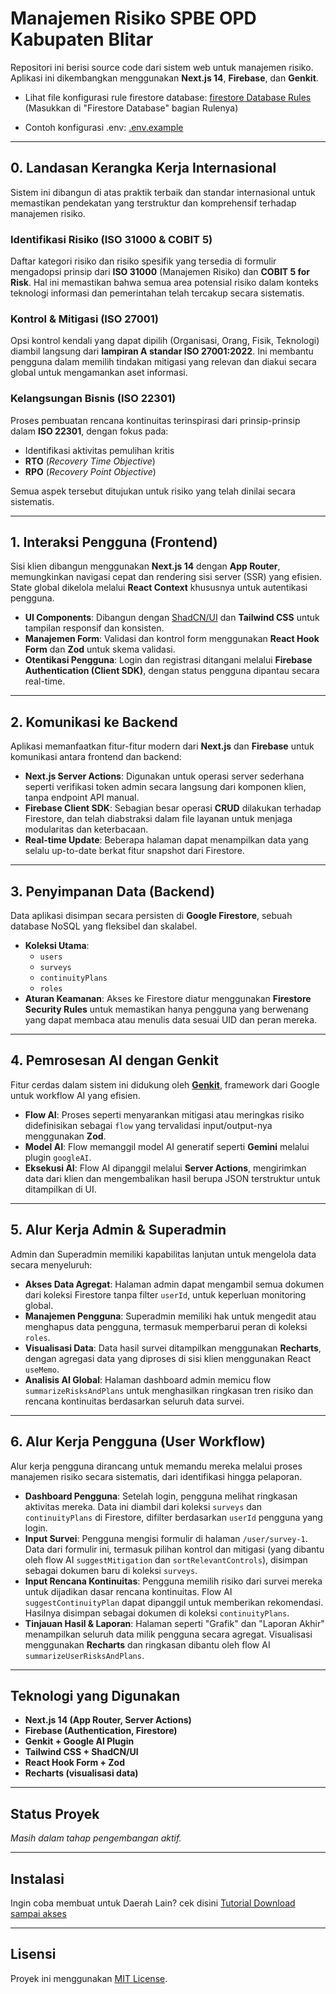 # Manajemen Risiko SPBE OPD Kabupaten Blitar

Repositori ini berisi source code dari sistem web untuk manajemen risiko. Aplikasi ini dikembangkan menggunakan **Next.js 14**, **Firebase**, dan **Genkit**.

- Lihat file konfigurasi rule firestore database: [firestore Database Rules](./Other/rulefirestoredatabase.rule) (Masukkan di "Firestore Database" bagian Rulenya)

- Contoh konfigurasi .env: [.env.example](./Other/.env.example)
---

## 0. Landasan Kerangka Kerja Internasional

Sistem ini dibangun di atas praktik terbaik dan standar internasional untuk memastikan pendekatan yang terstruktur dan komprehensif terhadap manajemen risiko.

### Identifikasi Risiko (ISO 31000 & COBIT 5)
Daftar kategori risiko dan risiko spesifik yang tersedia di formulir mengadopsi prinsip dari **ISO 31000** (Manajemen Risiko) dan **COBIT 5 for Risk**. Hal ini memastikan bahwa semua area potensial risiko dalam konteks teknologi informasi dan pemerintahan telah tercakup secara sistematis.

### Kontrol & Mitigasi (ISO 27001)
Opsi kontrol kendali yang dapat dipilih (Organisasi, Orang, Fisik, Teknologi) diambil langsung dari **lampiran A standar ISO 27001:2022**. Ini membantu pengguna dalam memilih tindakan mitigasi yang relevan dan diakui secara global untuk mengamankan aset informasi.  

### Kelangsungan Bisnis (ISO 22301)
Proses pembuatan rencana kontinuitas terinspirasi dari prinsip-prinsip dalam **ISO 22301**, dengan fokus pada:
- Identifikasi aktivitas pemulihan kritis
- **RTO** (*Recovery Time Objective*)
- **RPO** (*Recovery Point Objective*)  

Semua aspek tersebut ditujukan untuk risiko yang telah dinilai secara sistematis.

---

## 1. Interaksi Pengguna (Frontend)

Sisi klien dibangun menggunakan **Next.js 14** dengan **App Router**, memungkinkan navigasi cepat dan rendering sisi server (SSR) yang efisien. State global dikelola melalui **React Context** khususnya untuk autentikasi pengguna.

- **UI Components**: Dibangun dengan [ShadCN/UI](https://ui.shadcn.com/) dan **Tailwind CSS** untuk tampilan responsif dan konsisten.
- **Manajemen Form**: Validasi dan kontrol form menggunakan **React Hook Form** dan **Zod** untuk skema validasi.
- **Otentikasi Pengguna**: Login dan registrasi ditangani melalui **Firebase Authentication (Client SDK)**, dengan status pengguna dipantau secara real-time.

---

## 2. Komunikasi ke Backend

Aplikasi memanfaatkan fitur-fitur modern dari **Next.js** dan **Firebase** untuk komunikasi antara frontend dan backend:

- **Next.js Server Actions**: Digunakan untuk operasi server sederhana seperti verifikasi token admin secara langsung dari komponen klien, tanpa endpoint API manual.
- **Firebase Client SDK**: Sebagian besar operasi **CRUD** dilakukan terhadap Firestore, dan telah diabstraksi dalam file layanan untuk menjaga modularitas dan keterbacaan.
- **Real-time Update**: Beberapa halaman dapat menampilkan data yang selalu up-to-date berkat fitur snapshot dari Firestore.

---

## 3. Penyimpanan Data (Backend)

Data aplikasi disimpan secara persisten di **Google Firestore**, sebuah database NoSQL yang fleksibel dan skalabel.

- **Koleksi Utama**:
  - `users`
  - `surveys`
  - `continuityPlans`
  - `roles`
- **Aturan Keamanan**: Akses ke Firestore diatur menggunakan **Firestore Security Rules** untuk memastikan hanya pengguna yang berwenang yang dapat membaca atau menulis data sesuai UID dan peran mereka.

---

## 4. Pemrosesan AI dengan Genkit

Fitur cerdas dalam sistem ini didukung oleh [**Genkit**](https://ai.google.dev/genkit), framework dari Google untuk workflow AI yang efisien.

- **Flow AI**: Proses seperti menyarankan mitigasi atau meringkas risiko didefinisikan sebagai `flow` yang tervalidasi input/output-nya menggunakan **Zod**.
- **Model AI**: Flow memanggil model AI generatif seperti **Gemini** melalui plugin `googleAI`.
- **Eksekusi AI**: Flow AI dipanggil melalui **Server Actions**, mengirimkan data dari klien dan mengembalikan hasil berupa JSON terstruktur untuk ditampilkan di UI.

---

## 5. Alur Kerja Admin & Superadmin

Admin dan Superadmin memiliki kapabilitas lanjutan untuk mengelola data secara menyeluruh:

- **Akses Data Agregat**: Halaman admin dapat mengambil semua dokumen dari koleksi Firestore tanpa filter `userId`, untuk keperluan monitoring global.
- **Manajemen Pengguna**: Superadmin memiliki hak untuk mengedit atau menghapus data pengguna, termasuk memperbarui peran di koleksi `roles`.
- **Visualisasi Data**: Data hasil survei ditampilkan menggunakan **Recharts**, dengan agregasi data yang diproses di sisi klien menggunakan React `useMemo`.
- **Analisis AI Global**: Halaman dashboard admin memicu flow `summarizeRisksAndPlans` untuk menghasilkan ringkasan tren risiko dan rencana kontinuitas berdasarkan seluruh data survei.

---

## 6. Alur Kerja Pengguna (User Workflow)

Alur kerja pengguna dirancang untuk memandu mereka melalui proses manajemen risiko secara sistematis, dari identifikasi hingga pelaporan.

- **Dashboard Pengguna**: Setelah login, pengguna melihat ringkasan aktivitas mereka. Data ini diambil dari koleksi `surveys` dan `continuityPlans` di Firestore, difilter berdasarkan `userId` pengguna yang login.
- **Input Survei**: Pengguna mengisi formulir di halaman `/user/survey-1`. Data dari formulir ini, termasuk pilihan kontrol dan mitigasi (yang dibantu oleh flow AI `suggestMitigation` dan `sortRelevantControls`), disimpan sebagai dokumen baru di koleksi `surveys`.
- **Input Rencana Kontinuitas**: Pengguna memilih risiko dari survei mereka untuk dijadikan dasar rencana kontinuitas. Flow AI `suggestContinuityPlan` dapat dipanggil untuk memberikan rekomendasi. Hasilnya disimpan sebagai dokumen di koleksi `continuityPlans`.
- **Tinjauan Hasil & Laporan**: Halaman seperti "Grafik" dan "Laporan Akhir" menampilkan seluruh data milik pengguna secara agregat. Visualisasi menggunakan **Recharts** dan ringkasan dibantu oleh flow AI `summarizeUserRisksAndPlans`.

---

## Teknologi yang Digunakan

- **Next.js 14 (App Router, Server Actions)**
- **Firebase (Authentication, Firestore)**
- **Genkit + Google AI Plugin**
- **Tailwind CSS + ShadCN/UI**
- **React Hook Form + Zod**
- **Recharts (visualisasi data)**

---

## Status Proyek

 *Masih dalam tahap pengembangan aktif.*

---

## Instalasi

Ingin coba membuat untuk Daerah Lain? cek disini
[Tutorial Download sampai akses](./Other/tutorial.md)

---

## Lisensi

Proyek ini menggunakan [MIT License](LICENSE).
